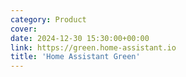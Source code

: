 ```yaml
---
category: Product
cover:
date: 2024-12-30 15:30:00+00:00
link: https://green.home-assistant.io
title: 'Home Assistant Green'
---
```

